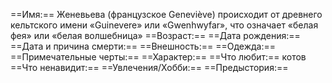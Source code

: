 ==Имя:== Женевьева (французское Geneviève) происходит от древнего кельтского имени «Guinevere» или «Gwenhwyfar», что означает «белая фея» или «белая волшебница» 
==Возраст:== 
==Дата рождения:==
==Дата и причина смерти:==
==Внешность:==
==Одежда:==
==Примечательные черты:==
==Характер:==
==Что любит:== котов
==Что ненавидит:== 
==Увлечения/Хобби:==
==Предыстория:== 

